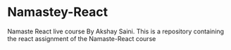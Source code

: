# Namastey-React
Namaste React live course By Akshay Saini. This is a repository containing the react assignment of the Namaste-React course
